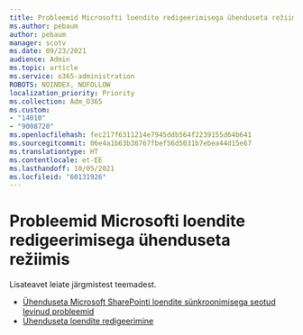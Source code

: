 ```yaml
---
title: Probleemid Microsofti loendite redigeerimisega ühenduseta režiimis
ms.author: pebaum
author: pebaum
manager: scotv
ms.date: 09/23/2021
audience: Admin
ms.topic: article
ms.service: o365-administration
ROBOTS: NOINDEX, NOFOLLOW
localization_priority: Priority
ms.collection: Adm_O365
ms.custom:
- "14010"
- "9008720"
ms.openlocfilehash: fec217f6311214e7945ddb564f2239155d64b641
ms.sourcegitcommit: 06e4a1b63b36767fbef56d5031b7ebea44d15e67
ms.translationtype: HT
ms.contentlocale: et-EE
ms.lasthandoff: 10/05/2021
ms.locfileid: "60131926"
---
```

# <a name="issues-with-editing-microsoft-lists-offline"></a>Probleemid Microsofti loendite redigeerimisega ühenduseta režiimis

Lisateavet leiate järgmistest teemadest.

- [Ühenduseta Microsoft SharePointi loendite sünkroonimisega seotud levinud probleemid](https://docs.microsoft.com/sharepoint/troubleshoot/lists-and-libraries/common-sync-issues)
- [Ühenduseta loendite redigeerimine](https://support.microsoft.com/office/edit-lists-offline-41403c3e-1795-4e07-b56b-ae591cbde2f9)